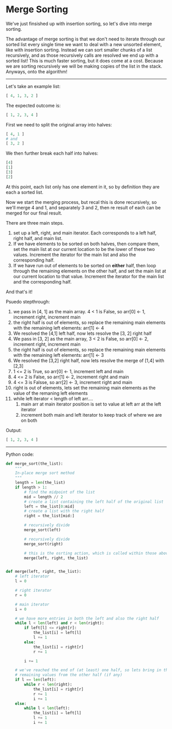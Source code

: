 # Merge Sorting

We've just finsished up with insertion sorting, so let's dive into merge sorting.

The advantage of merge sorting is that we don't need to iterate through our sorted list every single time we want to deal with a new unsorted element, like with insertion sorting. Instead we can sort smaller chunks of a list recursively, and as those recursively calls are resolved we end up with a sorted list! This is much faster sorting, but it does come at a cost. Because we are sorting recursively we will be making copies of the list in the stack. Anyways, onto the algorithm!

---

Let's take an example list:

```python
[ 4, 1, 3, 2 ]
```

The expected outcome is:

```python
[ 1, 2, 3, 4 ]
```

First we need to split the original array into halves:

```python
[ 4, 1 ]
# and
[ 3, 2 ]
```

 We then further break each half into halves:

```python
[4]
[1]
[3]
[2]
```

At this point, each list only has one element in it, so by definition they are each a sorted list.

Now we start the merging process, but recal this is done recursively, so we'll merge 4 and 1, and separately 3 and 2, then re result of each can be merged for our final result.

There are three main steps.

1. set up a left, right, and main iterator. Each corresponds to a left half, right half, and main list.
1. If we have elements to be sorted on both halves, then compare them, set the main list at our current location to be the lower of these two values. Increment the iterator for the main list and also the corresponding half.
1. If we have run out of elements to be sorted on **either** half, then loop through the remaining elements on the other half, and set the main list at our current location to that value. Increment the iterator for the main list and the corresponding half.

And that's it!

Psuedo stepthrough:

1. we pass in [4, 1] as the main array. 4 < 1 is False, so arr[0] <- 1, increment right, increment main
1. the right half is out of elements, so replace the remaining main elements with the remaining left elements: arr[1] <- 4
1. We resolved the [4,1] left half, now lets resolve the [3, 2] right half
1. We pass in [3, 2] as the main array, 3 < 2 is False, so arr[0] <- 2, increment right, increment main
1. the right half is out of elements, so replace the remaining main elements with the remaining left elements: arr[1] <- 3
1. We resolved the [3,2] right half, now lets resolve the merge of [1,4] with [2,3]
1. 1 <= 2 is True, so arr[0] <- 1, increment left and main
1. 4 <= 2 is False, so arr[1] <- 2, increment right and main
1. 4 <= 3 is Falsse, so arr[2] <- 3, increment right and main
1. right is out of elements, lets set the remaining main elements as the value of the remaning left elements
1. while left iterator < length of left arr....
   1. main arr at main iterator position is set to value at left arr at the left iterator
   1. increment both main and left iterator to keep track of where we are on both

Output:

```python
[ 1, 2, 3, 4 ]
```

---
Python code:

```python
def merge_sort(the_list):
    """
    In-place merge sort method
    """
    length = len(the_list)
    if length > 1:
        # find the midpoint of the list
        mid = length // 2
        # create a list containing the left half of the original list
        left = the_list[0:mid]
        # create a list with the right half
        right = the_list[mid:]

        # recursively divide
        merge_sort(left)

        # recursively divide
        merge_sort(right)

        # this is the osrting action, which is called within those above recursive calls
        merge(left, right, the_list)


def merge(left, right, the_list):
    # left iterator
    l = 0

    # right iterator
    r = 0

    # main iterator
    i = 0

    # we have more entries in both the left and also the right half
    while l < len(left) and r < len(right):
        if left[l] <= right[r]:
            the_list[i] = left[l]
            l += 1
        else:
            the_list[i] = right[r]
            r += 1

        i += 1

    # we've reached the end of (at least) one half, so lets bring in the
    # remaining values from the other half (if any)
    if l == len(left):
        while r < len(right):
            the_list[i] = right[r]
            r += 1
            i += 1
    else:
        while l < len(left):
            the_list[i] = left[l]
            l += 1
            i += 1

```
